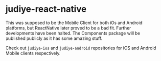 # judiye-react-native

This was supposed to be the Mobile Client for both iOs and Android platforms, but ReactNative later proved to be a bad fit.
Further developments have been halted. The Components package will be published publicly as it has some amazing stuff.

Check out `judiye-ios` and `judiye-android` repositories for iOS and Android Mobile clients respectively.
